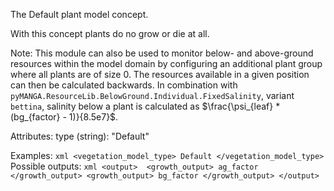 The Default plant model concept. 

With this concept plants do no grow or die at all.

Note:
    This module can also be used to monitor below- and above-ground resources within the model domain by configuring an additional plant group where all plants are of size 0.
    The resources available in a given position can then be calculated backwards.
    In combination with `pyMANGA.ResourceLib.BelowGround.Individual.FixedSalinity`, variant `bettina`, salinity below a plant is calculated as 
    $\frac{\psi_{leaf} * (bg_{factor} - 1)}{8.5e7}$.

Attributes:
    type (string): "Default"

Examples:
    ```xml
    <vegetation_model_type> Default </vegetation_model_type>
    ```
Possible outputs:
    ```xml
    <output> 
        <growth_output> ag_factor </growth_output>
        <growth_output> bg_factor </growth_output>
    </output>
    ```

